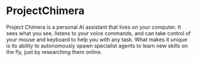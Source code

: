 # ProjectChimera
Project Chimera is a personal AI assistant that lives on your computer. It sees what you see, listens to your voice commands, and can take control of your mouse and keyboard to help you with any task. What makes it unique is its ability to autonomously spawn specialist agents to learn new skills on the fly, just by researching them online.
